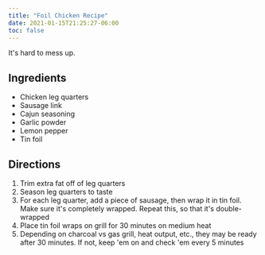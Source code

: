 ```yaml
---
title: "Foil Chicken Recipe"
date: 2021-01-15T21:25:27-06:00
toc: false
---
```


It's hard to mess up.

<!--more-->

## Ingredients

- Chicken leg quarters
- Sausage link
- Cajun seasoning
- Garlic powder
- Lemon pepper
- Tin foil

## Directions

1. Trim extra fat off of leg quarters
1. Season leg quarters to taste
1. For each leg quarter, add a piece of sausage, then wrap it in tin foil. Make sure it's completely wrapped. Repeat this, so that it's double-wrapped
1. Place tin foil wraps on grill for 30 minutes on medium heat
1. Depending on charcoal vs gas grill, heat output, etc., they may be ready after 30 minutes. If not, keep 'em on and check 'em every 5 minutes
